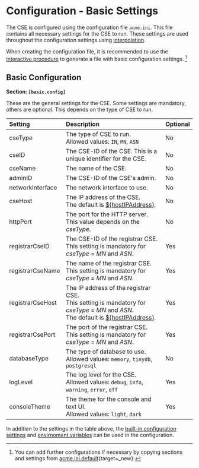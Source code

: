 # Configuration - Basic Settings

The CSE is configured using the configuration file `acme.ini`. This file contains all necessary settings for the CSE to run. 
These settings are used throughout the configuration settings using [interpolation](Configuration-introduction.md#settings-interpolation).

When creating the configuration file, it is recommended to use the [interactive procedure](../setup/Installation.md#guided-configuration) to generate a file with basic configuration settings. [^1]

[^1]:You can add further configurations if necessary by copying sections and settings from [acme.ini.default](https://github.com/ankraft/ACME-oneM2M-CSE/blob/master/acme/init/acme.ini.default){target=_new}.


## Basic Configuration

**Section: `[basic.config]`**

These are the general settings for the CSE.
Some settings are mandatory, others are optional. This depends on the type of CSE to run.

| Setting          | Description                                                                                                                                                                                         | Optional |
|:-----------------|:----------------------------------------------------------------------------------------------------------------------------------------------------------------------------------------------------|:---------|
| cseType          | The type of CSE to run.<br/>Allowed values: `IN`, `MN`, `ASN`                                                                                                                                       | No       |
| cseID            | The CSE-ID of the CSE. This is a unique identifier for the CSE.                                                                                                                                     | No       |
| cseName          | The name of the CSE.                                                                                                                                                                                | No       |
| adminID          | The CSE-ID of the CSE's admin.                                                                                                                                                                      | No       |
| networkInterface | The network interface to use.                                                                                                                                                                       | No       |
| cseHost          | The IP address of the CSE.<br/>The default is [${hostIPAddress}](../setup/Configuration-introduction.md#command-line-arguments).                                                                    | No       |
| httpPort         | The port for the HTTP server.<br/>This value depends on the *cseType*.                                                                                                                              | No       |
| registrarCseID   | The CSE-ID of the registrar CSE.<br/>This setting is mandatory for *cseType* = *MN* and *ASN*.                                                                                                      | Yes      |
| registrarCseName | The name of the registrar CSE.<br/>This setting is mandatory for *cseType* = *MN* and *ASN*.                                                                                                        | Yes      |
| registrarCseHost | The IP address of the registrar CSE.<br/>This setting is mandatory for *cseType* = *MN* and *ASN*.<br/>The default is [${hostIPAddress}](../setup/Configuration-introduction.md#built-in-settings). | Yes      |
| registrarCsePort | The port of the registrar CSE.<br/>This setting is mandatory for *cseType* = *MN* and *ASN*.                                                                                                        | Yes      |
| databaseType     | The type of database to use.<br/>Allowed values: `memory`, `tinydb`, `postgresql`                                                                                                                   | No       |
| logLevel         | The log level for the CSE.<br/>Allowed values: `debug`, `info`, `warning`, `error`, `off`                                                                                                           | Yes      |
| consoleTheme     | The theme for the console and text UI.<br/>Allowed values: `light`, `dark`                                                                                                                          | Yes      |

In addition to the settings in the table above, the [built-in configuration settings](../setup/Configuration-introduction.md#built-in-settings) 
and [envirnoment variables](../setup/Configuration-introduction.md#environment-variables) can be used in the configuration.

